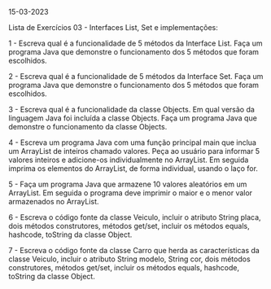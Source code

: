 15-03-2023

Lista de Exercícios 03 - Interfaces List, Set e implementações:

1 - Escreva qual é a funcionalidade de 5 métodos da Interface List. Faça um programa Java que
demonstre o funcionamento dos 5 métodos que foram escolhidos.

2 - Escreva qual é a funcionalidade de 5 métodos da Interface Set. Faça um programa Java que
demonstre o funcionamento dos 5 métodos que foram escolhidos.

3 - Escreva qual é a funcionalidade da classe Objects. Em qual versão da linguagem Java foi
incluída a classe Objects. Faça um programa Java que demonstre o funcionamento da classe
Objects.

4 - Escreva um programa Java com uma função principal main que inclua um ArrayList de
inteiros chamado valores. Peça ao usuário para informar 5 valores inteiros e adicione-os
individualmente no ArrayList. Em seguida imprima os elementos do ArrayList, de forma
individual, usando o laço for.

5 - Faça um programa Java que armazene 10 valores aleatórios em um ArrayList. Em seguida o
programa deve imprimir o maior e o menor valor armazenados no ArrayList.

6 - Escreva o código fonte da classe Veiculo, incluir o atributo String placa, dois métodos
construtores, métodos get/set, incluir os métodos equals, hashcode, toString da classe Object.

7 - Escreva o código fonte da classe Carro que herda as características da classe Veiculo, incluir
o atributo String modelo, String cor, dois métodos construtores, métodos get/set, incluir os
métodos equals, hashcode, toString da classe Object.
